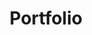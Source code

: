 ---
tags: projects
title: Portfolio
description: My personal Portfolio
link: https://davidmoll.net
code: https://github.com/Akashic101/portfolio
techstack:
    - 11ty
    - Markdown
    - Nunjucks
    - HTML5
    - Tailwind
    - Cloudflare Tunnels
    - selfhosted
    - Nginx
---
